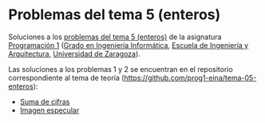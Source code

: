 # Problemas del tema 5 (enteros)

Soluciones a los [problemas del tema 5 (enteros)](https://prog1-eina.github.io/transparencias/pbs-tema-05-problemas-con-enteros.pdf) de la asignatura [Programación 1](https://github.com/prog1-eina) ([Grado en Ingeniería Informática](https://webdiis.unizar.es/~silarri/coordinadorGrado/), [Escuela de Ingeniería y Arquitectura](https://eina.unizar.es/), [Universidad de Zaragoza](https://www.unizar.es/)).

Las soluciones a los problemas 1 y 2 se encuentran en el repositorio correspondiente al tema de teoría (<https://github.com/prog1-eina/tema-05-enteros>):

- [Suma de cifras](https://github.com/prog1-eina/tema-05-enteros/blob/master/3-suma-cifras.cpp)
- [Imagen especular](https://github.com/prog1-eina/tema-05-enteros/blob/master/5-imagen.cpp)
